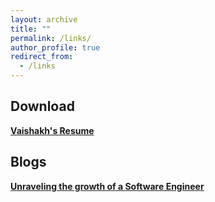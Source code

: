 ```yaml
---
layout: archive
title: ""
permalink: /links/
author_profile: true
redirect_from:
  - /links
---
```

## Download
**[Vaishakh's Resume](https://drive.google.com/file/d/1ufOosYNYDld3oW9veoaTaEBnt1a4wGqQ/view?usp=sharing)**

## Blogs
**[Unraveling the growth of a Software Engineer](https://medium.com/@kvaishakhnambiar17/unraveling-the-growth-of-a-software-engineer-241820ed5a28)** 